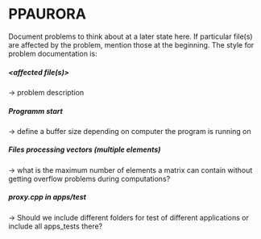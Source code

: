 # PPAURORA

Document problems to think about at a later state here. If particular file(s) are affected by the problem, mention those at the beginning. The style for problem documentation is:
##### <affected file(s)>
-> problem description

##### Programm start
-> define a buffer size depending on computer the program is running on

##### Files processing vectors (multiple elements)
-> what is the maximum number of elements a matrix can contain without getting overflow problems during computations?

##### proxy.cpp in apps/test
-> Should we include different folders for test of different applications or include all apps_tests there?
